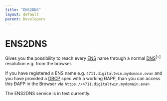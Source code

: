 ```yaml
---
title: "ENS2DNS"
layout: default
parent: Developers
---
```

# ENS2DNS

Gives you the possibility to reach every [ENS](/dev/ens) name through a normal [DNS](https://en.wikipedia.org/wiki/Domain_Name_System)<sup>[+]</sup> resolution e.g. from the browser.

If you have registered a ENS name e.g. `4711.digitaltwin.mydomain.evan` and you have provided a [DBCP](/dev/dbcp) spec with a working ÐAPP, than you can access this ÐAPP in the Browser via `https://4711.digitaltwin.mydomain.evan`

The ENS2DNS service is in test currently.
